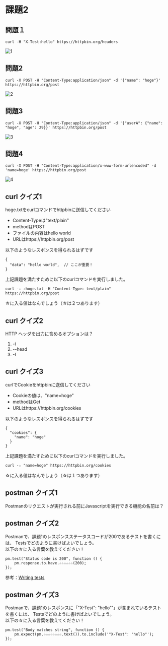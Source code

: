 # 課題2

## 問題１

```
curl -H "X-Test:hello" https://httpbin.org/headers
```

![1](https://user-images.githubusercontent.com/49358142/119220479-bb91a300-bb25-11eb-94ed-f68e5647a503.png)

## 問題2

```
curl -X POST -H "Content-Type:application/json" -d '{"name": "hoge"}' https://httpbin.org/post
```

![2](https://user-images.githubusercontent.com/49358142/119220488-c2b8b100-bb25-11eb-8ad4-734d6c78c87d.png)

## 問題3

```
curl -X POST -H "Content-Type:application/json" -d '{"userA": {"name": "hoge", "age": 29}}' https://httpbin.org/post
```

![3](https://user-images.githubusercontent.com/49358142/119220491-c64c3800-bb25-11eb-9dc5-9a4d23c651e4.png)

## 問題4

```
curl -X POST -H "Content-Type:application/x-www-form-urlencoded" -d 'name=hoge' https://httpbin.org/post
```

![4](https://user-images.githubusercontent.com/49358142/119220495-c9dfbf00-bb25-11eb-999c-e83f7b2811a9.png)

## curl クイズ1

hoge.txtをcurlコマンドでhttpbinに送信してください

- Content-Typeは"text/plain"
- methodはPOST
- ファイルの内容はhello world
- URLはhttps://httpbin.org/post

以下のようなレスポンスを得られるはずです

```
{
  "data": "hello world",  // ここが重要！
}
```

上記課題を満たすために以下のcurlコマンドを実行しました。

```
curl -☆ ☆hoge.txt -H "Content-Type: text/plain" https://httpbin.org/post
```

☆に入る値はなんでしょう（☆は２つあります）

## curl クイズ2

HTTP ヘッダを出力に含めるオプションは？

1. -i
2. --head
3. -I

## curl クイズ3

curlでCookieをhttpbinに送信してください

- Cookieの値は、"name=hoge"
- methodはGet
- URLはhttps://httpbin.org/cookies

以下のようなレスポンスを得られるはずです

```
{
  "cookies": {
    "name": "hoge"
  }
}
```

上記課題を満たすために以下のcurlコマンドを実行しました。

```
curl -☆ "name=hoge" https://httpbin.org/cookies
```

☆に入る値はなんでしょう（☆は１つあります）

## postman クイズ1

Postmanのリクエストが実行される前にJavascriptを実行できる機能の名前は？

## postman クイズ2

Postmanで、課題1のレスポンスステータスコードが200であるテストを書くには、
Testsでどのように書けばよいでしょう。  
以下の☆に入る言葉を教えてください！

```
pm.test("Status code is 200", function () {
    pm.response.to.have.☆☆☆☆☆☆(200);
});
```

参考：[Writing tests](https://learning.postman.com/docs/writing-scripts/test-scripts/)

## postman クイズ3

Postmanで、課題1のレスポンスに「"X-Test": "hello"'」が含まれているテストを書くには、
Testsでどのように書けばよいでしょう。  
以下の☆に入る言葉を教えてください！

```
pm.test("Body matches string", function () {
    pm.expect(pm.☆☆☆☆☆☆☆☆.text()).to.include('"X-Test": "hello"');
});
```
